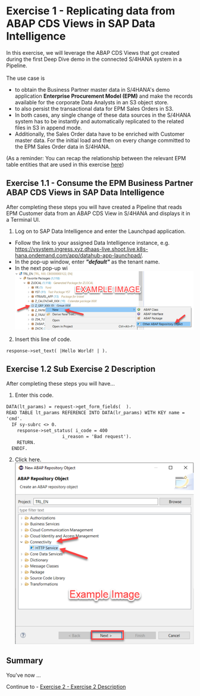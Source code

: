 # Exercise 1 - Replicating data from ABAP CDS Views in SAP Data Intelligence

In this exercise, we will leverage the ABAP CDS Views that got created during the first Deep Dive demo in the connected S/4HANA system in a Pipeline.<br><br>
The use case is
- to obtain the Business Partner master data in S/4HANA's demo application **Enterprise Procurement Model (EPM)** and make the records available for the corporate Data Analysts in an S3 object store.
- to also persist the transactional data for EPM Sales Orders in S3.
- In both cases, any single change of these data sources in the S/4HANA system has to be instantly and automatically replicated to the related files in S3 in append mode.
- Additionally, the Sales Order data have to be enriched with Customer master data. For the initial load and then on every change committed to the EPM Sales Order data in S/4HANA.

(As a reminder: You can recap the relationship between the relevant EPM table entities that are used in this exercise [here](../ex0#short-introduction-to-the-enterprise-procurement-model-epm-in-s4))<br>

## Exercise 1.1 - Consume the EPM Business Partner ABAP CDS Views in SAP Data Intelligence

After completing these steps you will have created a Pipeline that reads EPM Customer data from an ABAP CDS View in S/4HANA and displays it in a Terminal UI.

1. Log on to SAP Data Intelligence and enter the Launchpad application.
- Follow the link to your assigned Data Intelligence instance, e.g. https://vsystem.ingress.xyz.dhaas-live.shoot.live.k8s-hana.ondemand.com/app/datahub-app-launchpad/.
- In the pop-up window, enter ***"default"*** as the tenant name.
- In the next pop-up wi
<br>![](/exercises/ex1/images/01_01_0010.png)

2.	Insert this line of code.
```abap
response->set_text( |Hello World! | ). 
```



## Exercise 1.2 Sub Exercise 2 Description

After completing these steps you will have...

1.	Enter this code.
```abap
DATA(lt_params) = request->get_form_fields(  ).
READ TABLE lt_params REFERENCE INTO DATA(lr_params) WITH KEY name = 'cmd'.
  IF sy-subrc <> 0.
    response->set_status( i_code = 400
                     i_reason = 'Bad request').
    RETURN.
  ENDIF.

```

2.	Click here.
<br>![](/exercises/ex1/images/01_02_0010.png)


## Summary

You've now ...

Continue to - [Exercise 2 - Exercise 2 Description](../ex2/README.md)

